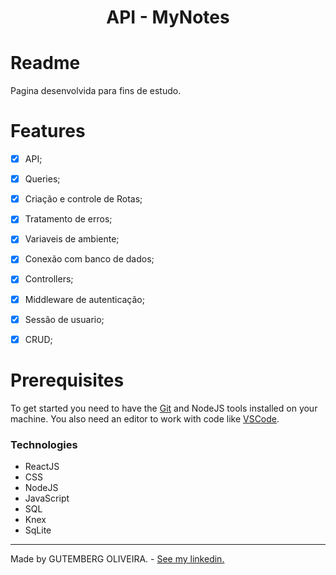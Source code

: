 <h1 align="center">API - MyNotes</h1>

# Readme
<p>Pagina desenvolvida para fins de estudo.</p>

# Features
- [x] API;
- [x] Queries;
- [x] Criação e controle de Rotas;
- [x] Tratamento de erros;
- [x] Variaveis de ambiente;
- [x] Conexão com banco de dados;
- [x] Controllers;
- [x] Middleware de autenticação;
- [x] Sessão de usuario;
- [x] CRUD;


# Prerequisites
To get started you need to have the [Git](https://git-scm.com/) and NodeJS tools installed on your machine. You also need an editor to work with code like [VSCode](https://code.visualstudio.com/).

### Technologies
- ReactJS
- CSS
- NodeJS
- JavaScript
- SQL
- Knex
- SqLite

---

Made by GUTEMBERG OLIVEIRA. - [See my linkedin.](https://www.linkedin.com/in/gutemberg-oliveira-61a1b1116/)
